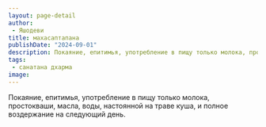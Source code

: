```yaml
---
layout: page-detail
author:
 - Яшодеви
title: махасаптапана
publishDate: "2024-09-01"
description: Покаяние, епитимья, употребление в пищу только молока, простокваши, масла, воды, настоянной на траве куша, и полное воздержание на следующий день.
tags:
 - санатана дхарма
image: 
---
```


Покаяние, епитимья, употребление в пищу только молока, простокваши, масла, воды, настоянной на траве куша, и полное воздержание на следующий день.

